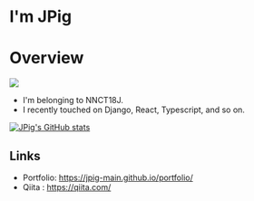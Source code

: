 # I'm JPig

# Overview

<img src="https://img.shields.io/badge/Age-18-red.svg" />

- I'm belonging to NNCT18J.
- I recently touched on Django, React, Typescript, and so on.

[![JPig's GitHub stats](https://github-readme-stats.vercel.app/api?username=JPig-Main)](https://github.com/anuraghazra/github-readme-stats)

## Links

- Portfolio: https://jpig-main.github.io/portfolio/
- Qiita : https://qiita.com/
